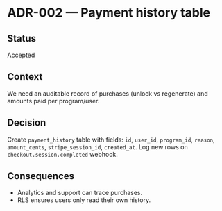 # ADR-002 — Payment history table

## Status
Accepted

## Context
We need an auditable record of purchases (unlock vs regenerate) and amounts paid per program/user.

## Decision
Create `payment_history` table with fields: `id`, `user_id`, `program_id`, `reason`, `amount_cents`, `stripe_session_id`, `created_at`. Log new rows on `checkout.session.completed` webhook.

## Consequences
- Analytics and support can trace purchases.
- RLS ensures users only read their own history.

